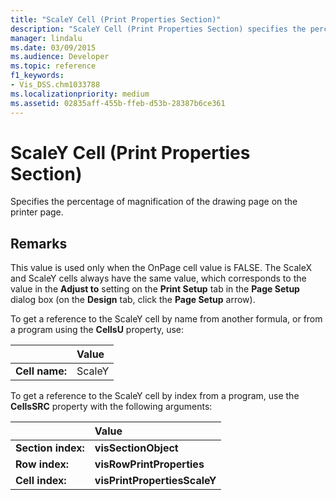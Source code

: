 ```yaml
---
title: "ScaleY Cell (Print Properties Section)"
description: "ScaleY Cell (Print Properties Section) specifies the percentage of magnification of the drawing page on the printer page."
manager: lindalu
ms.date: 03/09/2015
ms.audience: Developer
ms.topic: reference
f1_keywords:
- Vis_DSS.chm1033788
ms.localizationpriority: medium
ms.assetid: 02835aff-455b-ffeb-d53b-28387b6ce361
---
```


# ScaleY Cell (Print Properties Section)

Specifies the percentage of magnification of the drawing page on the printer page.
  
## Remarks

This value is used only when the OnPage cell value is FALSE. The ScaleX and ScaleY cells always have the same value, which corresponds to the value in the **Adjust to** setting on the **Print Setup** tab in the **Page Setup** dialog box (on the **Design** tab, click the **Page Setup** arrow). 
  
To get a reference to the ScaleY cell by name from another formula, or from a program using the **CellsU** property, use: 
  
||Value |
|:-----|:-----|
|**Cell name:**  <br/> |ScaleY  <br/> |
   
To get a reference to the ScaleY cell by index from a program, use the **CellsSRC** property with the following arguments: 
  
||Value |
|:-----|:-----|
|**Section index:**  <br/> |**visSectionObject** <br/> |
|**Row index:**  <br/> |**visRowPrintProperties** <br/> |
|**Cell index:**  <br/> |**visPrintPropertiesScaleY** <br/> |
   

